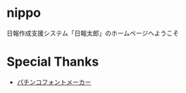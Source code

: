 # nippo

日報作成支援システム「日報太郎」のホームページへようこそ

# Special Thanks

- [パチンコフォントメーカー](https://codepen.io/jagarikin/full/PGNwAv)